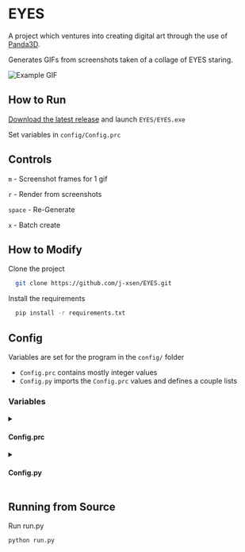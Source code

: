 
# EYES

A project which ventures into creating digital art through the use of [Panda3D](https://awesomeopensource.com/project/elangosundar/awesome-README-templates).

Generates GIFs from screenshots taken of a collage of EYES staring.

![Example GIF](https://raw.githubusercontent.com/j-xsen/EYES/main/example.gif)

## How to Run

[Download the latest release](https://github.com/j-xsen/EYES/releases/tag/release) and launch `EYES/EYES.exe`

Set variables in `config/Config.prc`

## Controls
`m` - Screenshot frames for 1 gif

`r` - Render from screenshots

`space` - Re-Generate

`x` - Batch create

## How to Modify
Clone the project

```bash
  git clone https://github.com/j-xsen/EYES.git
```

Install the requirements

```bash
  pip install -r requirements.txt
```
## Config

Variables are set for the program in the `config/` folder

- `Config.prc` contains mostly integer values
- `Config.py` imports the `Config.prc` values and defines a couple lists

### Variables

<details>
<summary>
<h4>Config.prc</h4>
</summary>

|name|default|description|
|--|--|--|
|`fullscreen`|#f|Toggles fullscreen|
|`win-size`|2048 2048|Output resolution|
||
|`min-cubes`|300|Minimum number of cubes to create|
|`max-cubes`|400|Maximum number of cubes to create|
|`min-eyes`|256|Minimum number of eyes to create|
|`max-eyes`|1024|Maximum number of eyes to create|
||
|`rotate-time`|3|Duration of animation in seconds|
|`fps`|10|Screenshots for Panda3D to take per second|
|`gifs-to-make`|50|Number of gifs to render|
||
|`number-eye-variants`|4|Number of eye variants|
||
|`min-pos-x`|-1000|Minimum X position to create Objects|
|`max-pos-x`|1000|Maximum X position to create Objects|
|`min-pos-y`|1000|Minimum Y position to create Objects|
|`max-pos-y`|5000|Maximum Y position to create Objects|
|`min-pos-z`|-1000|Minimum Z position to create Objects|
|`max-pos-z`|1000|Maximum Z position to create Objects|
|`min-hpr-x`|-100|Minimum H position to create Objects|
|`max-hpr-x`|300|Maximum H position to create Objects|
|`min-hpr-y`|-25|Minimum P position to create Objects|
|`max-hpr-y`|25|Maximum P position to create Objects|
||
|`default-directnotify-level`|warning|A Panda3D debug option|
|`notify-level`|warning|Base debug output level|
|`notify-level-jxndbg`|debug|Debug output level for my code|


</details>

<details>
<summary>
<h4>Config.py</h4>
</summary>

|name|description|usage|
|--|--|--|
|`color_groups`|A dictionary of ColorGroups, sorted by name|Used to add more color diversity by having one string be equal to numerous colors|
|`maps`|An array of Maps consisting of MapNodes|Defines the boundaries for the program to follow, color-wise|


</details>



## Running from Source

Run run.py

```bash
python run.py
```

